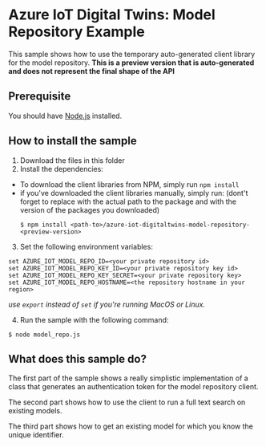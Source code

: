 # Azure IoT Digital Twins: Model Repository Example

This sample shows how to use the temporary auto-generated client library for the model repository.
**This is a preview version that is auto-generated and does not represent the final shape of the API**

## Prerequisite

You should have [Node.js](https://nodejs.org/en/) installed.

## How to install the sample

1. Download the files in this folder
2. Install the dependencies:
  - To download the client libraries from NPM, simply run `npm install`
  - if you've downloaded the client libraries manually, simply run:
      (dont't forget to replace <path-to> with the actual path to the package and <preview-version> with the version of the packages you downloaded)
      ```
      $ npm install <path-to>/azure-iot-digitaltwins-model-repository-<preview-version>
      ```
3. Set the following environment variables:
```shell
set AZURE_IOT_MODEL_REPO_ID=<your private repository id>
set AZURE_IOT_MODEL_REPO_KEY_ID=<your private repository key id>
set AZURE_IOT_MODEL_REPO_KEY_SECRET=<your private repository key>
set AZURE_IOT_MODEL_REPO_HOSTNAME=<the repository hostname in your region>
```
*use `export` instead of `set` if you're running MacOS or Linux.*


4. Run the sample with the following command:

```
$ node model_repo.js
```

## What does this sample do?

The first part of the sample shows a really simplistic implementation of a class that generates an authentication token for the model repository client.

The second part shows how to use the client to run a full text search on existing models.

The third part shows how to get an existing model for which you know the unique identifier.